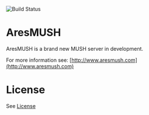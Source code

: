 ![Build Status](https://travis-ci.org/AresMUSH/aresmush.svg?branch=master)

AresMUSH
========

AresMUSH is a brand new MUSH server in development.  

For more information see:  [http://www.aresmush.com](http://www.aresmush.com)

License
=======

See [License](https://github.com/spiritlake/aresmush/blob/master/LICENSE.md)
